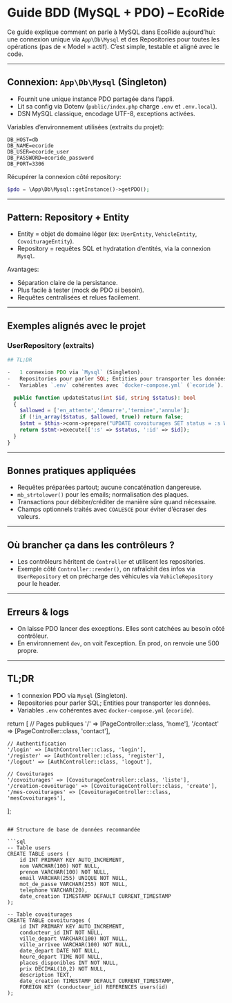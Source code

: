 # Guide BDD (MySQL + PDO) – EcoRide

Ce guide explique comment on parle à MySQL dans EcoRide aujourd’hui: une connexion unique via `App\Db\Mysql` et des Repositories pour toutes les opérations (pas de « Model » actif). C’est simple, testable et aligné avec le code.

---

## Connexion: `App\Db\Mysql` (Singleton)

-   Fournit une unique instance PDO partagée dans l’appli.
-   Lit sa config via Dotenv (`public/index.php` charge `.env` et `.env.local`).
-   DSN MySQL classique, encodage UTF-8, exceptions activées.

Variables d’environnement utilisées (extraits du projet):

```
DB_HOST=db
DB_NAME=ecoride
DB_USER=ecoride_user
DB_PASSWORD=ecoride_password
DB_PORT=3306
```

Récupérer la connexion côté repository:

```php
$pdo = \App\Db\Mysql::getInstance()->getPDO();
```

---

## Pattern: Repository + Entity

-   Entity = objet de domaine léger (ex: `UserEntity`, `VehicleEntity`, `CovoiturageEntity`).
-   Repository = requêtes SQL et hydratation d’entités, via la connexion `Mysql`.

Avantages:

-   Séparation claire de la persistance.
-   Plus facile à tester (mock de PDO si besoin).
-   Requêtes centralisées et relues facilement.

---

## Exemples alignés avec le projet

### UserRepository (extraits)

```php
## TL;DR

-   1 connexion PDO via `Mysql` (Singleton).
-   Repositories pour parler SQL; Entities pour transporter les données.
-   Variables `.env` cohérentes avec `docker-compose.yml` (`ecoride`).

  public function updateStatus(int $id, string $status): bool
  {
    $allowed = ['en_attente','demarre','termine','annule'];
    if (!in_array($status, $allowed, true)) return false;
    $stmt = $this->conn->prepare("UPDATE covoiturages SET status = :s WHERE id = :id");
    return $stmt->execute([':s' => $status, ':id' => $id]);
  }
}
```

---

## Bonnes pratiques appliquées

-   Requêtes préparées partout; aucune concaténation dangereuse.
-   `mb_strtolower()` pour les emails; normalisation des plaques.
-   Transactions pour débiter/créditer de manière sûre quand nécessaire.
-   Champs optionnels traités avec `COALESCE` pour éviter d’écraser des valeurs.

---

## Où brancher ça dans les contrôleurs ?

-   Les contrôleurs héritent de `Controller` et utilisent les repositories.
-   Exemple côté `Controller::render()`, on rafraîchit des infos via `UserRepository` et on précharge des véhicules via `VehicleRepository` pour le header.

---

## Erreurs & logs

-   On laisse PDO lancer des exceptions. Elles sont catchées au besoin côté contrôleur.
-   En environnement `dev`, on voit l’exception. En prod, on renvoie une 500 propre.

---

## TL;DR

-   1 connexion PDO via `Mysql` (Singleton).
-   Repositories pour parler SQL; Entities pour transporter les données.
-   Variables `.env` cohérentes avec `docker-compose.yml` (`ecoride`).

return [
// Pages publiques
'/' => [PageController::class, 'home'],
'/contact' => [PageController::class, 'contact'],

    // Authentification
    '/login' => [AuthController::class, 'login'],
    '/register' => [AuthController::class, 'register'],
    '/logout' => [AuthController::class, 'logout'],

    // Covoiturages
    '/covoiturages' => [CovoiturageController::class, 'liste'],
    '/creation-covoiturage' => [CovoiturageController::class, 'create'],
    '/mes-covoiturages' => [CovoiturageController::class, 'mesCovoiturages'],

];

````

## Structure de base de données recommandée

```sql
-- Table users
CREATE TABLE users (
    id INT PRIMARY KEY AUTO_INCREMENT,
    nom VARCHAR(100) NOT NULL,
    prenom VARCHAR(100) NOT NULL,
    email VARCHAR(255) UNIQUE NOT NULL,
    mot_de_passe VARCHAR(255) NOT NULL,
    telephone VARCHAR(20),
    date_creation TIMESTAMP DEFAULT CURRENT_TIMESTAMP
);

-- Table covoiturages
CREATE TABLE covoiturages (
    id INT PRIMARY KEY AUTO_INCREMENT,
    conducteur_id INT NOT NULL,
    ville_depart VARCHAR(100) NOT NULL,
    ville_arrivee VARCHAR(100) NOT NULL,
    date_depart DATE NOT NULL,
    heure_depart TIME NOT NULL,
    places_disponibles INT NOT NULL,
    prix DECIMAL(10,2) NOT NULL,
    description TEXT,
    date_creation TIMESTAMP DEFAULT CURRENT_TIMESTAMP,
    FOREIGN KEY (conducteur_id) REFERENCES users(id)
);
````

